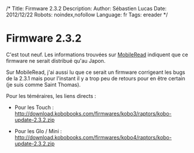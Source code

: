 /*
Title: Firmware 2.3.2
Description: 
Author: Sébastien Lucas
Date: 2012/12/22
Robots: noindex,nofollow
Language: fr
Tags: ereader
*/
# Firmware 2.3.2

C'est tout neuf. Les informations trouvées sur [MobileRead](http://www.mobileread.com/forums/showthread.php?t=200245) indiquent que ce firmware ne serait distribué qu'au Japon.

Sur MobileRead, j'ai aussi lu que ce serait un firmware corrigeant les bugs de la 2.3.1 mais pour l'instant il y a trop peu de retours pour en être certain (je suis comme Saint Thomas).

Pour les téméraires, les liens directs : 

*	Pour les Touch : http://download.kobobooks.com/firmwares/kobo3/raptors/kobo-update-2.3.2.zip

*	Pour les Glo / Mini : http://download.kobobooks.com/firmwares/kobo4/raptors/kobo-update-2.3.2.zip
